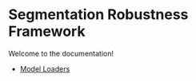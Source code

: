 # Segmentation Robustness Framework

Welcome to the documentation!

- [Model Loaders](model_loaders.md)